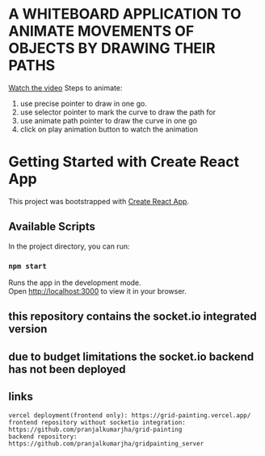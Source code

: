# A WHITEBOARD APPLICATION TO ANIMATE MOVEMENTS OF OBJECTS BY DRAWING THEIR PATHS 

[Watch the video](./animation-demo.webm)
Steps to animate: 
 1. use precise pointer to draw in one go. 
 2. use selector pointer to mark the curve to draw the path for
 3. use animate path pointer to draw the curve in one go 
 4. click on play animation button to watch the animation
# Getting Started with Create React App

This project was bootstrapped with [Create React App](https://github.com/facebook/create-react-app).

## Available Scripts

In the project directory, you can run:

### `npm start`

Runs the app in the development mode.\
Open [http://localhost:3000](http://localhost:3000) to view it in your browser.

## this repository contains the socket.io integrated version 
## due to budget limitations the socket.io backend has not been deployed 
## links 
    vercel deployment(frontend only): https://grid-painting.vercel.app/
    frontend repository without socketio integration: https://github.com/pranjalkumarjha/grid-painting
    backend repository: https://github.com/pranjalkumarjha/gridpainting_server
    